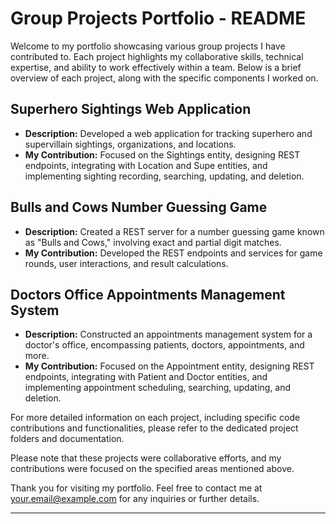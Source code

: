 # Group Projects Portfolio - README

Welcome to my portfolio showcasing various group projects I have contributed to. Each project highlights my collaborative skills, technical expertise, and ability to work effectively within a team. Below is a brief overview of each project, along with the specific components I worked on.

## Superhero Sightings Web Application

- **Description:** Developed a web application for tracking superhero and supervillain sightings, organizations, and locations.
- **My Contribution:** Focused on the Sightings entity, designing REST endpoints, integrating with Location and Supe entities, and implementing sighting recording, searching, updating, and deletion.

## Bulls and Cows Number Guessing Game

- **Description:** Created a REST server for a number guessing game known as "Bulls and Cows," involving exact and partial digit matches.
- **My Contribution:** Developed the REST endpoints and services for game rounds, user interactions, and result calculations.

## Doctors Office Appointments Management System

- **Description:** Constructed an appointments management system for a doctor's office, encompassing patients, doctors, appointments, and more.
- **My Contribution:** Focused on the Appointment entity, designing REST endpoints, integrating with Patient and Doctor entities, and implementing appointment scheduling, searching, updating, and deletion.

For more detailed information on each project, including specific code contributions and functionalities, please refer to the dedicated project folders and documentation.

Please note that these projects were collaborative efforts, and my contributions were focused on the specified areas mentioned above.

Thank you for visiting my portfolio. Feel free to contact me at [your.email@example.com](mailto:your.email@example.com) for any inquiries or further details.

---
